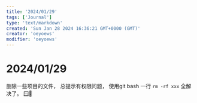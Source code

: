 ```yaml
---
title: '2024/01/29'
tags: ['Journal']
type: 'text/markdown'
created: 'Sun Jan 28 2024 16:36:21 GMT+0000 (GMT)'
creator: 'oeyoews'
modifier: 'oeyoews'
---
```


# 2024/01/29

删除一些项目的文件， 总提示有权限问题， 使用git bash 一行 `rm -rf xxx` 全解决了。 🪟💩
